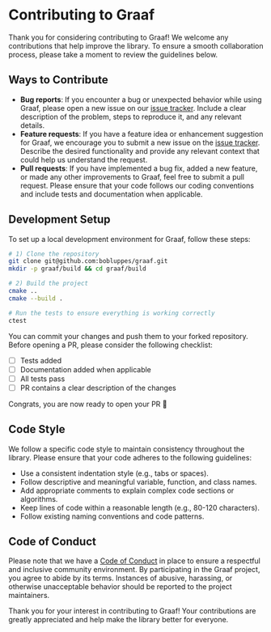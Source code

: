# Contributing to Graaf
Thank you for considering contributing to Graaf! We welcome any contributions that help improve the library. To ensure a smooth collaboration process, please take a moment to review the guidelines below.

## Ways to Contribute
- **Bug reports**: If you encounter a bug or unexpected behavior while using Graaf, please open a new issue on our [issue tracker](https://github.com/bobluppes/graaf/issues). Include a clear description of the problem, steps to reproduce it, and any relevant details.
- **Feature requests**: If you have a feature idea or enhancement suggestion for Graaf, we encourage you to submit a new issue on the [issue tracker](https://github.com/bobluppes/graaf/issues). Describe the desired functionality and provide any relevant context that could help us understand the request.
- **Pull requests**: If you have implemented a bug fix, added a new feature, or made any other improvements to Graaf, feel free to submit a pull request. Please ensure that your code follows our coding conventions and include tests and documentation when applicable.

## Development Setup
To set up a local development environment for Graaf, follow these steps:

```bash
# 1) Clone the repository
git clone git@github.com:bobluppes/graaf.git
mkdir -p graaf/build && cd graaf/build

# 2) Build the project
cmake ..
cmake --build .

# Run the tests to ensure everything is working correctly
ctest
```

You can commit your changes and push them to your forked repository. Before opening a PR, please consider the following checklist:

- [ ] Tests added
- [ ] Documentation added when applicable
- [ ] All tests pass
- [ ] PR contains a clear description of the changes

Congrats, you are now ready to open your PR 🎉

## Code Style
We follow a specific code style to maintain consistency throughout the library. Please ensure that your code adheres to the following guidelines:

- Use a consistent indentation style (e.g., tabs or spaces).
- Follow descriptive and meaningful variable, function, and class names.
- Add appropriate comments to explain complex code sections or algorithms.
- Keep lines of code within a reasonable length (e.g., 80-120 characters).
- Follow existing naming conventions and code patterns.

## Code of Conduct
Please note that we have a [Code of Conduct](CODE_OF_CONDUCT.md) in place to ensure a respectful and inclusive community environment. By participating in the Graaf project, you agree to abide by its terms. Instances of abusive, harassing, or otherwise unacceptable behavior should be reported to the project maintainers.

Thank you for your interest in contributing to Graaf! Your contributions are greatly appreciated and help make the library better for everyone.